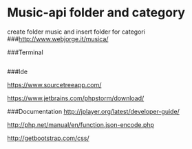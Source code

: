 # Music-api folder and category
create folder music and insert folder for categori 
###http://www.webjorge.it/musica/

###Terminal
```

```

###Ide

https://www.sourcetreeapp.com/

https://www.jetbrains.com/phpstorm/download/

###Documentation
http://jplayer.org/latest/developer-guide/

http://php.net/manual/en/function.json-encode.php

http://getbootstrap.com/css/


